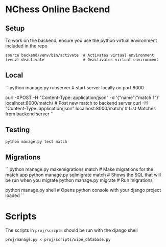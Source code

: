 # NChess Online Backend

## Setup

To work on the backend, ensure you use the python virtual environment included in the repo

``
source backend/venv/bin/activate  # Activates virtual environment
(venv) deactivate                 # Deactivates virtual environment
``

## Local

``
python manage.py runserver # start server locally on port 8000

curl -XPOST -H "Content-Type: application/json" -d '{"name":"match 1"}' localhost:8000/match/ # Post new match to backend server
curl -H "Content-Type: application/json" localhost:8000/match/                                # List Matches from backend server
``

## Testing

``
python manage.py test match
``

## Migrations

``
python manage.py makemigrations match # Make migrations for the match app
python manage.py sqlmigrate match     # Shows the SQL that will be run when you migrate
python manage.py migrate              # Run migrations

python manage.py shell                # Opens python console with your django project loaded
``

# Scripts

The scripts in `proj/scripts` should be run with the django shell

``
proj/manage.py < proj/scripts/wipe_database.py
``